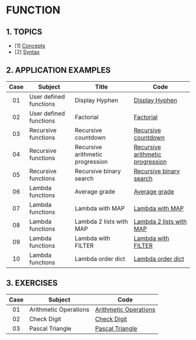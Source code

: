 # FUNCTION

## 1. TOPICS

- [1] [Concepts](part01-concepts.md)
- [2] [Syntax](part02-syntax.md)

## 2. APPLICATION EXAMPLES

| Case | Subject                | Title                            | Code                                                                                                          |
|:----:|------------------------|----------------------------------|---------------------------------------------------------------------------------------------------------------|
|  01  | User defined functions | Display Hyphen                   | [Display Hyphen](01-examples/01-user_defined_functions/01-display_hyphen.py)                                  |
|  02  | User defined functions | Factorial                        | [Factorial](01-examples/01-user_defined_functions/02-fatorial.py)                                             |
|  03  | Recursive functions    | Recursive countdown              | [Recursive countdown](01-examples/02-recursive_functions/01-recursive_countdown.py)                           |
|  04  | Recursive functions    | Recursive arithmetic progression | [Recursive arithmetic progression](01-examples/02-recursive_functions/02-recursive_arithmetic_progression.py) |
|  05  | Recursive functions    | Recursive binary search          | [Recursive binary search](01-examples/02-recursive_functions/03-recursive_binary_search.py)                   |
|  06  | Lambda functions       | Average grade                    | [Average grade](01-examples/03-lambda_functions/01-average_grades.py)                                         |
|  07  | Lambda functions       | Lambda with MAP                  | [Lambda with MAP](01-examples/03-lambda_functions/02-lambda_with_map.py)                                      |
|  08  | Lambda functions       | Lambda 2 lists with MAP          | [Lambda 2 lists with MAP](01-examples/03-lambda_functions/03-lambda_2_lists_with_map.py)                      |
|  09  | Lambda functions       | Lambda with FILTER               | [Lambda with FILTER](01-examples/03-lambda_functions/04-lambda_with_filter.py)                                |
|  10  | Lambda functions       | Lambda order dict                | [Lambda order dict](01-examples/03-lambda_functions/05-lambda_order_dict.py)                                  |

## 3. EXERCISES

| Case | Subject               | Code                                                              |
|:----:|-----------------------|-------------------------------------------------------------------|
|  01  | Arithmetic Operations | [Arithmetic Operations](02-exercises/01-arithmetic_operations.py) |
|  02  | Check Digit           | [Check Digit](02-exercises/02-check_digit.py)                     |
|  03  | Pascal Triangle       | [Pascal Triangle](02-exercises/03-pascal_triangle.py)             |
